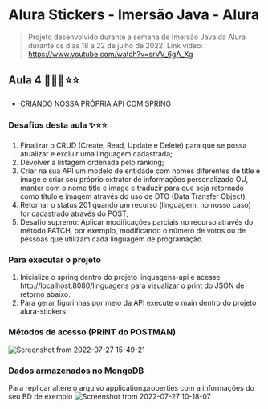 # Alura Stickers - Imersão Java - Alura

> Projeto desenvolvido durante a semana de Imersão Java da Alura durante os dias 18 a 22 de julho de 2022.
> Link vídeo: https://www.youtube.com/watch?v=srVV_6gA_Xg

## Aula 4 👨🏾‍💻⭐⭐

-  CRIANDO NOSSA PRÓPRIA API COM SPRING

### Desafios desta aula ✨⭐⭐
 1. Finalizar o CRUD (Create, Read, Update e Delete) para que se possa atualizar e excluir uma linguagem cadastrada;
2. Devolver a listagem ordenada pelo ranking;
3. Criar na sua API um modelo de entidade com nomes diferentes de title e image e criar seu próprio extrator de informações personalizado OU, manter com o nome title e image e traduzir para que seja retornado como título e imagem através do uso de DTO (Data Transfer Object);
4. Retornar o status 201 quando um recurso (linguagem, no nosso caso) for cadastrado através do POST;
5. Desafio supremo: Aplicar modificações parciais no recurso através do método PATCH, por exemplo, modificando o número de votos ou de pessoas que utilizam cada linguagem de programação.

### Para executar o projeto
1. Inicialize o spring dentro do projeto linguagens-api e acesse http://localhost:8080/linguagens para visualizar o print do JSON de retorno abaixo.
2. Para gerar figurinhas por meio da API execute o main dentro do projeto alura-stickers

### Métodos de acesso (PRINT do POSTMAN)
![Screenshot from 2022-07-27 15-49-21](https://user-images.githubusercontent.com/32937333/181360077-8029471e-5189-49ad-8da4-2d2888cb64c2.png)

### Dados armazenados no MongoDB 
Para replicar altere o arquivo application.properties com a informações do seu BD de exemplo 
![Screenshot from 2022-07-27 10-18-07](https://user-images.githubusercontent.com/32937333/181360135-de6792e9-d65c-467b-989a-9fc340359bc5.png)
